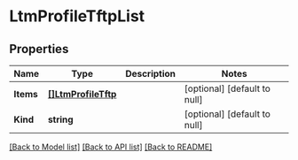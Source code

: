 # LtmProfileTftpList

## Properties
Name | Type | Description | Notes
------------ | ------------- | ------------- | -------------
**Items** | [**[]LtmProfileTftp**](ltm_profile_tftp.md) |  | [optional] [default to null]
**Kind** | **string** |  | [optional] [default to null]

[[Back to Model list]](../README.md#documentation-for-models) [[Back to API list]](../README.md#documentation-for-api-endpoints) [[Back to README]](../README.md)


